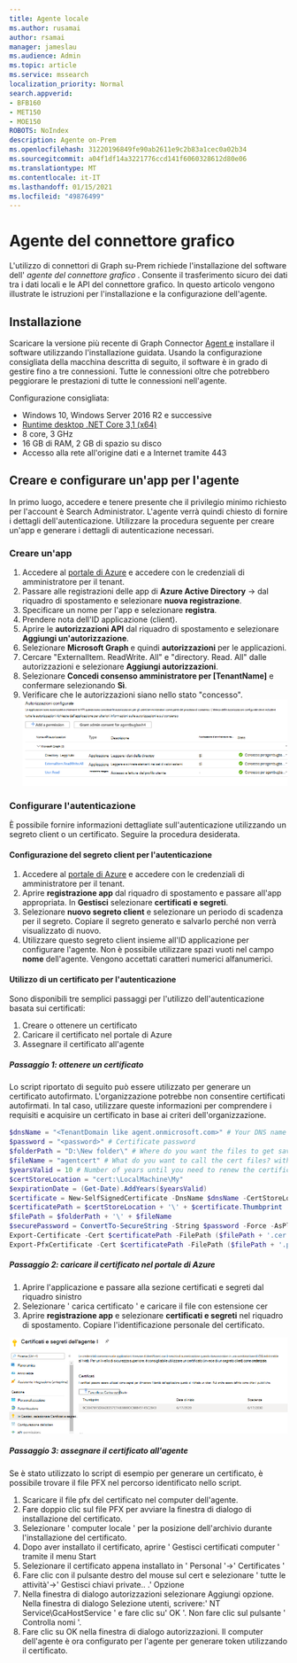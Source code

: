 ```yaml
---
title: Agente locale
ms.author: rusamai
author: rsamai
manager: jameslau
ms.audience: Admin
ms.topic: article
ms.service: mssearch
localization_priority: Normal
search.appverid:
- BFB160
- MET150
- MOE150
ROBOTS: NoIndex
description: Agente on-Prem
ms.openlocfilehash: 31220196849fe90ab2611e9c2b83a1cec0a02b34
ms.sourcegitcommit: a04f1df14a3221776ccd141f6060328612d80e06
ms.translationtype: MT
ms.contentlocale: it-IT
ms.lasthandoff: 01/15/2021
ms.locfileid: "49876499"
---
```

# <a name="graph-connector-agent"></a>Agente del connettore grafico

L'utilizzo di connettori di Graph su-Prem richiede l'installazione del software dell' *agente del connettore grafico* . Consente il trasferimento sicuro dei dati tra i dati locali e le API del connettore grafico. In questo articolo vengono illustrate le istruzioni per l'installazione e la configurazione dell'agente.

## <a name="installation"></a>Installazione

Scaricare la versione più recente di Graph Connector [Agent e](https://aka.ms/gcadownload) installare il software utilizzando l'installazione guidata. Usando la configurazione consigliata della macchina descritta di seguito, il software è in grado di gestire fino a tre connessioni. Tutte le connessioni oltre che potrebbero peggiorare le prestazioni di tutte le connessioni nell'agente.

Configurazione consigliata:

* Windows 10, Windows Server 2016 R2 e successive
* [Runtime desktop .NET Core 3,1 (x64)](https://dotnet.microsoft.com/download/dotnet-core/3.1)
* 8 core, 3 GHz
* 16 GB di RAM, 2 GB di spazio su disco
* Accesso alla rete all'origine dati e a Internet tramite 443

## <a name="create-and-configure-an-app-for-the-agent"></a>Creare e configurare un'app per l'agente  

In primo luogo, accedere e tenere presente che il privilegio minimo richiesto per l'account è Search Administrator. L'agente verrà quindi chiesto di fornire i dettagli dell'autenticazione. Utilizzare la procedura seguente per creare un'app e generare i dettagli di autenticazione necessari.

### <a name="create-an-app"></a>Creare un'app

1. Accedere al [portale di Azure](https://portal.azure.com) e accedere con le credenziali di amministratore per il tenant.
2. Passare alle registrazioni delle app di **Azure Active Directory**  ->   dal riquadro di spostamento e selezionare **nuova registrazione**.
3. Specificare un nome per l'app e selezionare **registra**.
4. Prendere nota dell'ID applicazione (client).
5. Aprire le **autorizzazioni API** dal riquadro di spostamento e selezionare **Aggiungi un'autorizzazione**.
6. Selezionare **Microsoft Graph** e quindi **autorizzazioni** per le applicazioni.
7. Cercare "ExternalItem. ReadWrite. All" e "directory. Read. All" dalle autorizzazioni e selezionare **Aggiungi autorizzazioni**.
8. Selezionare **Concedi consenso amministratore per [TenantName]** e confermare selezionando **Sì**.
9. Verificare che le autorizzazioni siano nello stato "concesso".
     ![Autorizzazioni visualizzate come concesse in verde sulla colonna a destra.](media/onprem-agent/granted-state.png)

### <a name="configure-authentication"></a>Configurare l'autenticazione

È possibile fornire informazioni dettagliate sull'autenticazione utilizzando un segreto client o un certificato. Seguire la procedura desiderata.

#### <a name="configuring-the-client-secret-for-authentication"></a>Configurazione del segreto client per l'autenticazione

1. Accedere al [portale di Azure](https://portal.azure.com) e accedere con le credenziali di amministratore per il tenant.
2. Aprire **registrazione app** dal riquadro di spostamento e passare all'app appropriata. In **Gestisci** selezionare **certificati e segreti**.
3. Selezionare **nuovo segreto client** e selezionare un periodo di scadenza per il segreto. Copiare il segreto generato e salvarlo perché non verrà visualizzato di nuovo.
4. Utilizzare questo segreto client insieme all'ID applicazione per configurare l'agente. Non è possibile utilizzare spazi vuoti nel campo **nome** dell'agente. Vengono accettati caratteri numerici alfanumerici.

#### <a name="using-a-certificate-for-authentication"></a>Utilizzo di un certificato per l'autenticazione

Sono disponibili tre semplici passaggi per l'utilizzo dell'autenticazione basata sui certificati:

1. Creare o ottenere un certificato
1. Caricare il certificato nel portale di Azure
1. Assegnare il certificato all'agente

##### <a name="step-1-get-a-certificate"></a>Passaggio 1: ottenere un certificato

Lo script riportato di seguito può essere utilizzato per generare un certificato autofirmato. L'organizzazione potrebbe non consentire certificati autofirmati. In tal caso, utilizzare queste informazioni per comprendere i requisiti e acquisire un certificato in base ai criteri dell'organizzazione.

```Powershell
$dnsName = "<TenantDomain like agent.onmicrosoft.com>" # Your DNS name
$password = "<password>" # Certificate password
$folderPath = "D:\New folder\" # Where do you want the files to get saved to? The folder needs to exist.
$fileName = "agentcert" # What do you want to call the cert files? without the file extension
$yearsValid = 10 # Number of years until you need to renew the certificate
$certStoreLocation = "cert:\LocalMachine\My"
$expirationDate = (Get-Date).AddYears($yearsValid)
$certificate = New-SelfSignedCertificate -DnsName $dnsName -CertStoreLocation $certStoreLocation -NotAfter $expirationDate -KeyExportPolicy Exportable -KeySpec Signature
$certificatePath = $certStoreLocation + '\' + $certificate.Thumbprint
$filePath = $folderPath + '\' + $fileName
$securePassword = ConvertTo-SecureString -String $password -Force -AsPlainText
Export-Certificate -Cert $certificatePath -FilePath ($filePath + '.cer')
Export-PfxCertificate -Cert $certificatePath -FilePath ($filePath + '.pfx') -Password $securePassword
```

##### <a name="step-2-upload-the-certificate-in-the-azure-portal"></a>Passaggio 2: caricare il certificato nel portale di Azure

1. Aprire l'applicazione e passare alla sezione certificati e segreti dal riquadro sinistro
1. Selezionare ' carica certificato ' e caricare il file con estensione cer
1. Aprire **registrazione app** e selezionare **certificati e segreti** nel riquadro di spostamento. Copiare l'identificazione personale del certificato.

![Elenco dei certificati di thumbrint in caso di selezione di certificati e segreti nel riquadro sinistro](media/onprem-agent/certificates.png)

##### <a name="step-3-assign-the-certificate-to-the-agent"></a>Passaggio 3: assegnare il certificato all'agente

Se è stato utilizzato lo script di esempio per generare un certificato, è possibile trovare il file PFX nel percorso identificato nello script.

1. Scaricare il file pfx del certificato nel computer dell'agente.
1. Fare doppio clic sul file PFX per avviare la finestra di dialogo di installazione del certificato.
1. Selezionare ' computer locale ' per la posizione dell'archivio durante l'installazione del certificato.
1. Dopo aver installato il certificato, aprire ' Gestisci certificati computer ' tramite il menu Start
1. Selezionare il certificato appena installato in ' Personal '->' Certificates '
1. Fare clic con il pulsante destro del mouse sul cert e selezionare ' tutte le attività'->' Gestisci chiavi private.. .' Opzione
1. Nella finestra di dialogo autorizzazioni selezionare Aggiungi opzione. Nella finestra di dialogo Selezione utenti, scrivere:' NT Service\GcaHostService ' e fare clic su' OK '. Non fare clic sul pulsante ' Controlla nomi '.
1. Fare clic su OK nella finestra di dialogo autorizzazioni. Il computer dell'agente è ora configurato per l'agente per generare token utilizzando il certificato.
